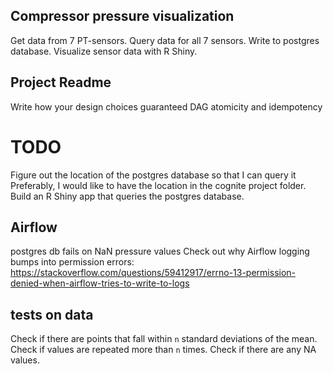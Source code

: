 ## Compressor pressure visualization

Get data from 7 PT-sensors.
Query data for all 7 sensors.
Write to postgres database.
Visualize sensor data with R Shiny.


## Project Readme

Write how your design choices guaranteed DAG atomicity and idempotency

# TODO

Figure out the location of the postgres database so that I can query it
Preferably, I would like to have the location in the cognite project folder.
Build an R Shiny app that queries the postgres database.

## Airflow

postgres db fails on NaN pressure values
Check out why Airflow logging bumps into permission errors:
https://stackoverflow.com/questions/59412917/errno-13-permission-denied-when-airflow-tries-to-write-to-logs

## tests on data

Check if there are points that fall within `n` standard deviations of the mean. Check if values are repeated more than `n` times. Check if there are any NA values. 
